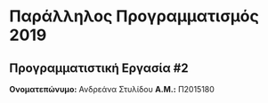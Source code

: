 # Παράλληλος Προγραμματισμός 2019
## Προγραμματιστική Εργασία #2

**Ονοματεπώνυμο:** Ανδρεάνα Στυλίδου
**Α.Μ.:** Π2015180


